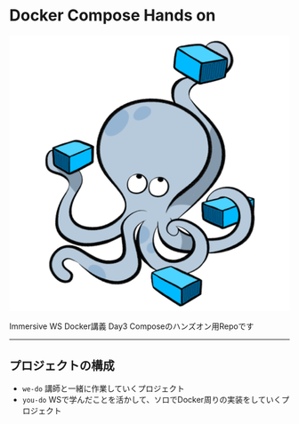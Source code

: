 # Docker Compose Hands on

![img.png](compose.png)

Immersive WS Docker講義 Day3 Composeのハンズオン用Repoです

___

## プロジェクトの構成
- `we-do` 講師と一緒に作業していくプロジェクト
- `you-do` WSで学んだことを活かして、ソロでDocker周りの実装をしていくプロジェクト
